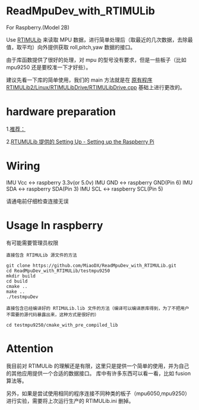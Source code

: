 # ReadMpuDev_with_RTIMULib

For Raspberry.(Model 2B)

Use [RTIMULib](https://github.com/richards-tech/RTIMULib2.git) 来读取 MPU 数据，进行简单处理后（取最近的几次数据，去除最值，取平均）向外提供获取 roll,pitch,yaw 数据的接口。

由于库函数提供了很好的处理，对 mpu 的型号没有要求，但是一些板子（比如 mpu9250 还是要校准一下才好些）。

建议先看一下库的简单使用，我们的 main 方法就是在 [原有程序 RTIMULib2/Linux/RTIMULibDrive/RTIMULibDrive.cpp](https://github.com/richards-tech/RTIMULib2/blob/e541f972db2bb30c294b99d3d4bd928c61e6bdf5/Linux/RTIMULibDrive/RTIMULibDrive.cpp) 基础上进行更改的。

# hardware preparation
1.[推荐：](http://blog.csdn.net/netccy/article/details/48474245)

2.[RTUMULib 提供的 Setting Up - Setting up the Raspberry Pi](https://github.com/richards-tech/RTIMULib2/blob/master/Linux/README.md)

# Wiring
IMU Vcc <-> raspberry 3.3v(or 5.0v)
IMU GND <-> raspberry GND(Pin 6)
IMU SDA <-> raspberry SDA(Pin 3)
IMU SCL <-> raspberry SCL(Pin 5)

请通电前仔细检查连接无误

# Usage In raspberry

有可能需要管理员权限

```shell
直接包含 RTIMULib 源文件的方法

git clone https://github.com/MiaoDX/ReadMpuDev_with_RTIMULib.git
cd ReadMpuDev_with_RTIMULib/testmpu9250
mkdir build
cd build
cmake ..
make ..
./testmpuDev
```

```shell
直接包含已经编译好的 RTIMULib.lib 文件的方法（编译可以编译原库得到，为了不把用户不需要的源代码暴露出来，这种方式是很好的）

cd testmpu9250/cmake_with_pre_compiled_lib

```


# Attention
我目前对 RTIMULib 的理解还是有限，这里只是提供一个简单的使用，并为自己的其他应用提供一个合适的数据接口。
库中有许多东西可以看一看，比如 fusion 算法等。

另外，如果是尝试使用相同的程序连接不同种类的板子（mpu6050,mpu9250）进行实验，需要将上次运行生产的 RTIMULib.ini 删掉。
